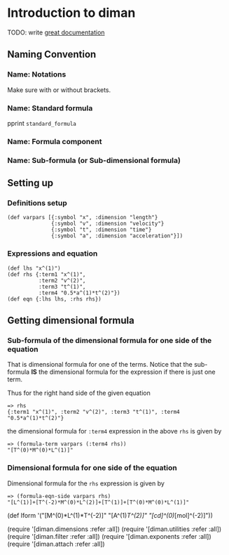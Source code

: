 # Introduction to diman

TODO: write [great documentation](http://jacobian.org/writing/what-to-write/)

## Naming Convention
### Name: Notations
Make sure with or without brackets.
### Name: Standard formula
pprint `standard_formula`
### Name: Formula component
### Name: Sub-formula (or Sub-dimensional formula)

## Setting up
### Definitions setup
```
(def varpars [{:symbol "x", :dimension "length"}
              {:symbol "v", :dimension "velocity"}
              {:symbol "t", :dimension "time"}
              {:symbol "a", :dimension "acceleration"}])
```
### Expressions and equation
```
(def lhs "x^(1)")
(def rhs {:term1 "x^(1)",
          :term2 "v^(2)",
          :term3 "t^(1)",
          :term4 "0.5*a^(1)*t^(2)"})
(def eqn {:lhs lhs, :rhs rhs})
```
## Getting dimensional formula
### Sub-formula of the dimensional formula for one side of the equation
That is dimensional formula for one of the terms. Notice that the sub-formula **IS** the dimensional formula for the expression if there is just one term.

Thus for the right hand side of the given  equation
```
=> rhs
{:term1 "x^(1)", :term2 "v^(2)", :term3 "t^(1)", :term4 "0.5*a^(1)*t^(2)"}
```
the dimensional formula for `:term4` expression in the above `rhs` is given by
```
=> (formula-term varpars (:term4 rhs))
"[T^(0)*M^(0)*L^(1)]"
```
### Dimensional formula for one side of the equation
Dimensional formula for the `rhs` expression is given by
```
=> (formula-eqn-side varpars rhs)
"[L^(1)]+[T^(-2)*M^(0)*L^(2)]+[T^(1)]+[T^(0)*M^(0)*L^(1)]"
```


(def lform '("[M^(0)*L^(1)*T^(-2)]" "[A^(1)*T^(2)]" "[cd]^(0)*[mol]^(-2)]"))

(require '[diman.dimensions :refer :all])
(require '[diman.utilities :refer :all])
(require '[diman.filter :refer :all])
(require '[diman.exponents :refer :all])
(require '[diman.attach :refer :all])
